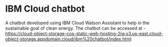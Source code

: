 # IBM Cloud chatbot

A chatbot developed using IBM Cloud Watson Assistant to help in the sustainable goal of clean energy. The chatbot can be accessed at - https://cloud-object-storage-cos-static-web-hosting-2iw.s3.us-east.cloud-object-storage.appdomain.cloud/ibm%20chatbot/index.html
